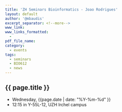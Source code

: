 ```yaml
---
title: 'ZH Seminars Bioinformatics - Joao Rodrigues'
layout: default
author: '@mbaudis'
excerpt_separator: <!--more-->
www_link:
www_links_formatted:
  - 
pdf_file_name:
category:
  - events
tags:
  - seminars
  - BIO612
  - news
---
```


## {{ page.title }}

* Wednesday, {{page.date | date: "%Y-%m-%d" }}
* 12:15 in Y-55L-12, UZH Irchel campus

<!--more-->
